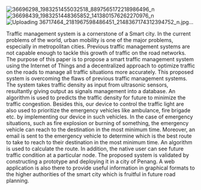 ![36696298_1983251455032518_8897565172218986496_n](https://github.com/LipChuanSui/iot-smart-traffic-with-emergency/assets/56187131/ee9fb7a7-077f-4818-9fc8-62e4ab14c08d)
![36698439_1983251448365852_1413801576262270976_n](https://github.com/LipChuanSui/iot-smart-traffic-with-emergency/assets/56187131/e6a6f92d-e78a-4b2c-872c-1704f4e8ba92)
![Uploading 36717464_2181967598486451_2148367174312394752_n.jpg…]()




Traffic management system is a cornerstone of a Smart city. In the current problems of the world, urban mobility is one of the major problems, especially in metropolitan cities. Previous traffic management systems are not capable enough to tackle this growth of traffic on the road networks. The purpose of this paper is to propose a smart traffic management system using the Internet of Things and a decentralized approach to optimize traffic on the roads to manage all traffic situations more accurately. 
This proposed system is overcoming the flaws of previous traffic management systems. The system takes traffic density as input from ultrasonic sensors, resultantly giving output as signals management into a database. An algorithm is used to predicts the traffic density for future to minimize the traffic congestion. Besides this, our device to control the traffic light are also used to prioritize the emergency vehicles like ambulance, fire brigade etc. by implementing our device in such vehicles. In the case of emergency situations, such as fire explosion or burning of something, the emergency vehicle can reach to the destination in the most minimum time. 
Moreover, an email is sent to the emergency vehicle to determine which is the best route to take to reach to their destination in the most minimum time. An algorithm is used to calculate the route. In addition, the native user can see future traffic condition at a particular node. The proposed system is validated by constructing a prototype and deploying it in a city of Penang. A web application is also there to provide useful information in graphical formats to the higher authorities of the smart city which is fruitful in future road planning.
